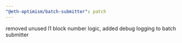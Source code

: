 ```yaml
---
"@eth-optimism/batch-submitter": patch
---
```


removed unused l1 block number logic, added debug logging to batch submitter
